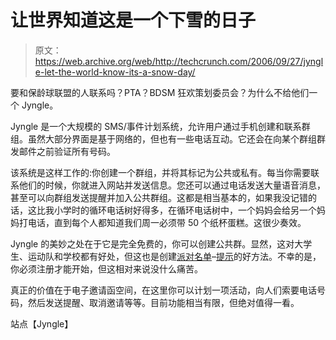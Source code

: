 # 让世界知道这是一个下雪的日子

> 原文：<https://web.archive.org/web/http://techcrunch.com/2006/09/27/jyngle-let-the-world-know-its-a-snow-day/>

要和保龄球联盟的人联系吗？PTA？BDSM 狂欢策划委员会？为什么不给他们一个 Jyngle。

Jyngle 是一个大规模的 SMS/事件计划系统，允许用户通过手机创建和联系群组。虽然大部分界面是基于网络的，但也有一些电话互动。它还会在向某个群组群发邮件之前验证所有号码。

该系统是这样工作的:你创建一个群组，并将其标记为公共或私有。每当你需要联系他们的时候，你就进入网站并发送信息。您还可以通过电话发送大量语音消息，甚至可以向群组发送提醒并加入公共群组。这都是相当基本的，如果我没记错的话，这比我小学时的循环电话树好得多，在循环电话树中，一个妈妈会给另一个妈妈打电话，直到每个人都知道我们周一必须带 50 个纸杯蛋糕。这很少奏效。

Jyngle 的美妙之处在于它是完全免费的，你可以创建公共群。显然，这对大学生、运动队和学校都有好处，但这也是创建[派对名单](https://web.archive.org/web/20140122191046/http://www.jyngle.com/mygroups?joingroup=41)–[提示](https://web.archive.org/web/20140122191046/http://crunchgear.com/2006/09/27/crunchgear-new-yorkdigital-life-reader-meet-up/)的好方法。不幸的是，你必须注册才能开始，但这相对来说没什么痛苦。

真正的价值在于电子邀请函空间，在这里你可以计划一项活动，向人们索要电话号码，然后发送提醒、取消邀请等等。目前功能相当有限，但绝对值得一看。

站点【Jyngle】